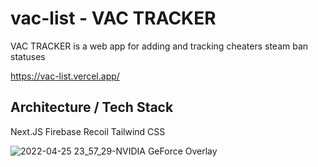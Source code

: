 # vac-list - VAC TRACKER

VAC TRACKER is a web app for adding and tracking cheaters steam ban statuses  

https://vac-list.vercel.app/

## Architecture / Tech Stack

Next.JS
Firebase
Recoil
Tailwind CSS

![2022-04-25 23_57_29-NVIDIA GeForce Overlay](https://user-images.githubusercontent.com/50103228/165181842-5fe86d84-825d-42ee-b974-ec1238c16c34.png)
